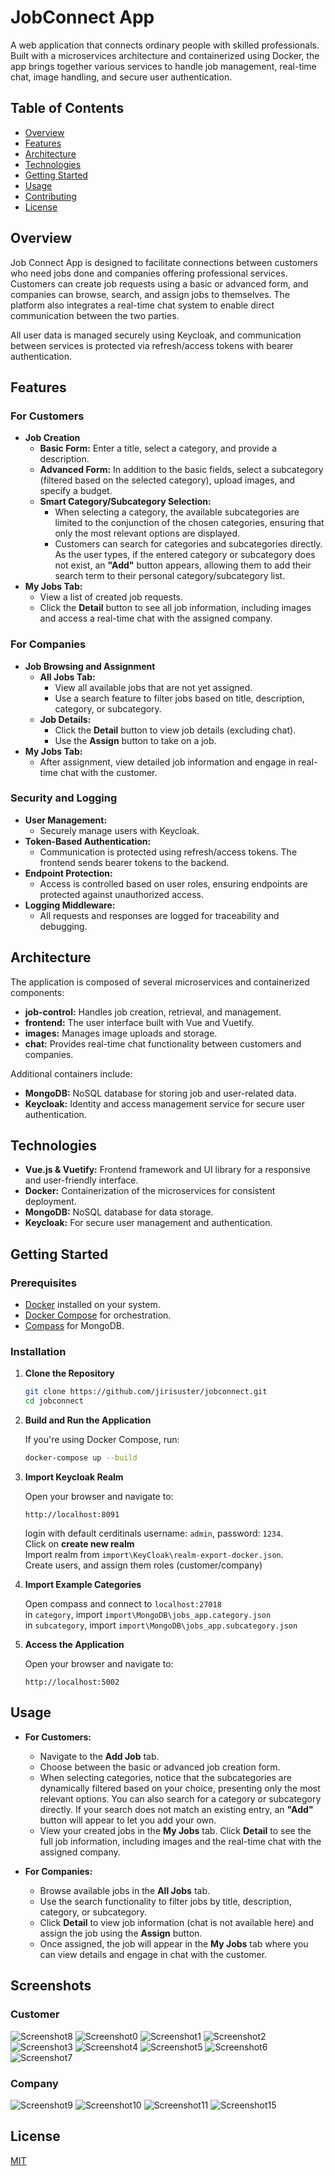 # JobConnect App

A web application that connects ordinary people with skilled professionals. Built with a microservices architecture and containerized using Docker, the app brings together various services to handle job management, real-time chat, image handling, and secure user authentication.

## Table of Contents

- [Overview](#overview)
- [Features](#features)
- [Architecture](#architecture)
- [Technologies](#technologies)
- [Getting Started](#getting-started)
- [Usage](#usage)
- [Contributing](#contributing)
- [License](#license)

## Overview

Job Connect App is designed to facilitate connections between customers who need jobs done and companies offering professional services. Customers can create job requests using a basic or advanced form, and companies can browse, search, and assign jobs to themselves. The platform also integrates a real-time chat system to enable direct communication between the two parties.

All user data is managed securely using Keycloak, and communication between services is protected via refresh/access tokens with bearer authentication.

## Features

### For Customers

- **Job Creation**  
  - **Basic Form:** Enter a title, select a category, and provide a description.  
  - **Advanced Form:** In addition to the basic fields, select a subcategory (filtered based on the selected category), upload images, and specify a budget.
  - **Smart Category/Subcategory Selection:**  
    - When selecting a category, the available subcategories are limited to the conjunction of the chosen categories, ensuring that only the most relevant options are displayed.  
    - Customers can search for categories and subcategories directly. As the user types, if the entered category or subcategory does not exist, an **"Add"** button appears, allowing them to add their search term to their personal category/subcategory list.
- **My Jobs Tab:**  
  - View a list of created job requests.
  - Click the **Detail** button to see all job information, including images and access a real-time chat with the assigned company.

### For Companies

- **Job Browsing and Assignment**  
  - **All Jobs Tab:**  
    - View all available jobs that are not yet assigned.
    - Use a search feature to filter jobs based on title, description, category, or subcategory.
  - **Job Details:**  
    - Click the **Detail** button to view job details (excluding chat).
    - Use the **Assign** button to take on a job.
- **My Jobs Tab:**  
  - After assignment, view detailed job information and engage in real-time chat with the customer.

### Security and Logging

- **User Management:**  
  - Securely manage users with Keycloak.
- **Token-Based Authentication:**  
  - Communication is protected using refresh/access tokens. The frontend sends bearer tokens to the backend.
- **Endpoint Protection:**  
  - Access is controlled based on user roles, ensuring endpoints are protected against unauthorized access.
- **Logging Middleware:**  
  - All requests and responses are logged for traceability and debugging.

## Architecture

The application is composed of several microservices and containerized components:

- **job-control:** Handles job creation, retrieval, and management.
- **frontend:** The user interface built with Vue and Vuetify.
- **images:** Manages image uploads and storage.
- **chat:** Provides real-time chat functionality between customers and companies.

Additional containers include:

- **MongoDB:** NoSQL database for storing job and user-related data.
- **Keycloak:** Identity and access management service for secure user authentication.

## Technologies

- **Vue.js & Vuetify:** Frontend framework and UI library for a responsive and user-friendly interface.
- **Docker:** Containerization of the microservices for consistent deployment.
- **MongoDB:** NoSQL database for data storage.
- **Keycloak:** For secure user management and authentication.

## Getting Started

### Prerequisites

- [Docker](https://www.docker.com/get-started) installed on your system.
- [Docker Compose](https://docs.docker.com/compose/) for orchestration.
- [Compass](https://www.mongodb.com/try/download/compass) for MongoDB.

### Installation

1. **Clone the Repository**

    ```bash
    git clone https://github.com/jirisuster/jobconnect.git
    cd jobconnect
    ```

2. **Build and Run the Application**

    If you're using Docker Compose, run:

    ```bash
    docker-compose up --build
    ```
3. **Import Keycloak Realm**

    Open your browser and navigate to:

    ```
    http://localhost:8091
    ```
    login with default cerditinals username: ```admin```, password: ```1234```.\
    Click on **create new realm**\
    Import realm from ```import\KeyCloak\realm-export-docker.json```.\
    Create users, and assign them roles (customer/company)

4. **Import Example Categories**

    Open compass and connect to ```localhost:27018```\
    in ```category```, import ```import\MongoDB\jobs_app.category.json```\
    in ```subcategory```, import ```import\MongoDB\jobs_app.subcategory.json```

5. **Access the Application**

    Open your browser and navigate to:

    ```
    http://localhost:5002
    ```

## Usage

- **For Customers:**
  - Navigate to the **Add Job** tab.
  - Choose between the basic or advanced job creation form.
  - When selecting categories, notice that the subcategories are dynamically filtered based on your choice, presenting only the most relevant options. You can also search for a category or subcategory directly. If your search does not match an existing entry, an **"Add"** button will appear to let you add your own.
  - View your created jobs in the **My Jobs** tab. Click **Detail** to see the full job information, including images and the real-time chat with the assigned company.

- **For Companies:**
  - Browse available jobs in the **All Jobs** tab.
  - Use the search functionality to filter jobs by title, description, category, or subcategory.
  - Click **Detail** to view job information (chat is not available here) and assign the job using the **Assign** button.
  - Once assigned, the job will appear in the **My Jobs** tab where you can view details and engage in chat with the customer.


## Screenshots
### Customer

![Screenshot8](screenshots/main_page.png)
![Screenshot0](screenshots/customer_add_1.png)
![Screenshot1](screenshots/customer_add_2.png)
![Screenshot2](screenshots/customer_add_3.png)
![Screenshot3](screenshots/customer_add_4.png)
![Screenshot4](screenshots/customer_add_5.png)
![Screenshot5](screenshots/customer_add_6.png)
![Screenshot6](screenshots/customer_all_1.png)
![Screenshot7](screenshots/customer_all_2.png)

### Company

![Screenshot9](screenshots/company_all_1.png)
![Screenshot10](screenshots/company_all_2.png)
![Screenshot11](screenshots/company_all_3.png)
![Screenshot15](screenshots/customer_company_chat.png)

## License

[MIT](https://choosealicense.com/licenses/mit/)

